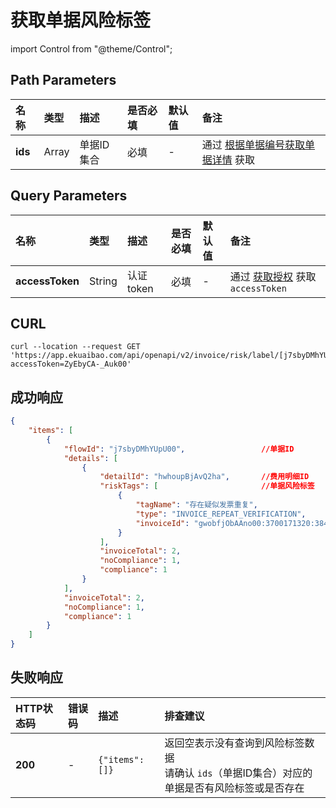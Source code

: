 # 获取单据风险标签

import Control from "@theme/Control";

<Control
method="GET"
url="/api/openapi/v2/invoice/risk/label/[`ids`]"
/>

## Path Parameters

| 名称 | 类型 | 描述 | 是否必填 | 默认值 | 备注 |
| :--- | :--- | :--- | :--- |:--- | :--- |
| **ids** | Array | 单据ID集合 | 必填 | - | 通过 [根据单据编号获取单据详情](/docs/open-api/flows/get-forms-details-byCode) 获取 |

## Query Parameters

| 名称 | 类型 | 描述 | 是否必填 | 默认值 | 备注 |
| :--- | :--- | :--- | :--- |:--- | :--- |
| **accessToken** | String | 认证token | 必填 | - | 通过 [获取授权](/docs/open-api/getting-started/auth) 获取 `accessToken` |

## CURL
```shell
curl --location --request GET 'https://app.ekuaibao.com/api/openapi/v2/invoice/risk/label/[j7sbyDMhYUpU00]?accessToken=ZyEbyCA-_Auk00'
```

## 成功响应
```json
{
    "items": [
        {
            "flowId": "j7sbyDMhYUpU00",                 //单据ID
            "details": [
                {
                    "detailId": "hwhoupBjAvQ2ha",       //费用明细ID
                    "riskTags": [                       //单据风险标签
                        {
                            "tagName": "存在疑似发票重复",
                            "type": "INVOICE_REPEAT_VERIFICATION",
                            "invoiceId": "gwobfjObAAno00:3700171320:38415400"
                        }
                    ],
                    "invoiceTotal": 2,
                    "noCompliance": 1,
                    "compliance": 1
                }
            ],
            "invoiceTotal": 2,
            "noCompliance": 1,
            "compliance": 1
        }
    ]
}
```

## 失败响应

| HTTP状态码 | 错误码 | 描述 | 排查建议 |
| :--- | :--- | :--- | :--- |
| **200** | - | `{"items": []}` | 返回空表示没有查询到风险标签数据<br/>请确认 `ids`（单据ID集合）对应的单据是否有风险标签或是否存在 |



